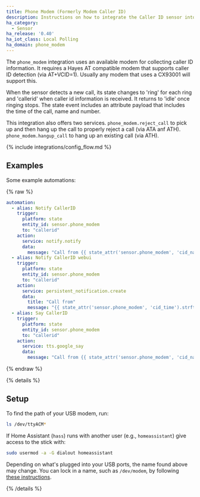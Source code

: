 ```yaml
---
title: Phone Modem (Formerly Modem Caller ID)
description: Instructions on how to integrate the Caller ID sensor into Home Assistant.
ha_category:
  - Sensor
ha_release: '0.40'
ha_iot_class: Local Polling
ha_domain: phone_modem
---
```


The `phone_modem` integration uses an available modem for collecting caller ID information. It requires a Hayes AT compatible modem that supports caller ID detection (via AT+VCID=1). Usually any modem that uses a CX93001 will support this.

When the sensor detects a new call, its state changes to 'ring' for each ring and 'callerid' when caller id information is received. It returns to 'idle' once ringing stops. The state event includes an attribute payload that includes the time of the call, name and number.

This integration also offers two services. `phone_modem.reject_call` to pick up and then hang up the call to properly reject a call (via ATA anf ATH). `phone_modem.hangup_call` to hang up an existing call (via ATH).

{% include integrations/config_flow.md %}

## Examples

Some example automations:

{% raw %}

```yaml
automation:
  - alias: Notify CallerID
    trigger:
      platform: state
      entity_id: sensor.phone_modem
      to: "callerid"
    action:
      service: notify.notify
      data:
        message: "Call from {{ state_attr('sensor.phone_modem', 'cid_name') }} at {{ state_attr('sensor.phone_modem', 'cid_number') }} "
  - alias: Notify CallerID webui
    trigger:
      platform: state
      entity_id: sensor.phone_modem
      to: "callerid"
    action:
      service: persistent_notification.create
      data:
        title: "Call from"
        message: "{{ state_attr('sensor.phone_modem', 'cid_time').strftime("%I:%M %p") }} {{ state_attr('sensor.phone_modem', 'cid_name') }}  {{ state_attr('sensor.phone_modem', 'cid_number') }} "
  - alias: Say CallerID
    trigger:
      platform: state
      entity_id: sensor.phone_modem
      to: "callerid"
    action:
      service: tts.google_say
      data:
        message: "Call from {{ state_attr('sensor.phone_modem', 'cid_name') }}"
```

{% endraw %}

{% details %}

## Setup

To find the path of your USB modem, run:

```bash
ls /dev/ttyACM*
```

If Home Assistant (`hass`) runs with another user (e.g., `homeassistant`) give access to the stick with:

```bash
sudo usermod -a -G dialout homeassistant
```

Depending on what's plugged into your USB ports, the name found above may change. You can lock in a name, such as `/dev/modem`, by following [these instructions](http://hintshop.ludvig.co.nz/show/persistent-names-usb-serial-devices/).

{% /details %}
